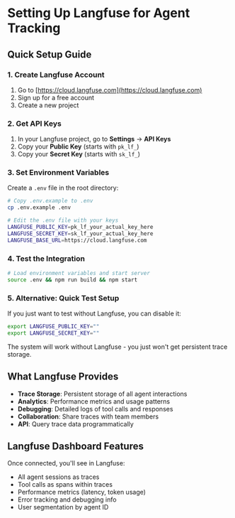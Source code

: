 # Setting Up Langfuse for Agent Tracking

## Quick Setup Guide

### 1. Create Langfuse Account
1. Go to [https://cloud.langfuse.com](https://cloud.langfuse.com)
2. Sign up for a free account
3. Create a new project

### 2. Get API Keys
1. In your Langfuse project, go to **Settings** → **API Keys**
2. Copy your **Public Key** (starts with `pk_lf_`)
3. Copy your **Secret Key** (starts with `sk_lf_`)

### 3. Set Environment Variables
Create a `.env` file in the root directory:

```bash
# Copy .env.example to .env
cp .env.example .env

# Edit the .env file with your keys
LANGFUSE_PUBLIC_KEY=pk_lf_your_actual_key_here
LANGFUSE_SECRET_KEY=sk_lf_your_actual_key_here
LANGFUSE_BASE_URL=https://cloud.langfuse.com
```

### 4. Test the Integration
```bash
# Load environment variables and start server
source .env && npm run build && npm start
```

### 5. Alternative: Quick Test Setup
If you just want to test without Langfuse, you can disable it:
```bash
export LANGFUSE_PUBLIC_KEY=""
export LANGFUSE_SECRET_KEY=""
```

The system will work without Langfuse - you just won't get persistent trace storage.

## What Langfuse Provides

- **Trace Storage**: Persistent storage of all agent interactions
- **Analytics**: Performance metrics and usage patterns  
- **Debugging**: Detailed logs of tool calls and responses
- **Collaboration**: Share traces with team members
- **API**: Query trace data programmatically

## Langfuse Dashboard Features

Once connected, you'll see in Langfuse:
- All agent sessions as traces
- Tool calls as spans within traces
- Performance metrics (latency, token usage)
- Error tracking and debugging info
- User segmentation by agent ID
